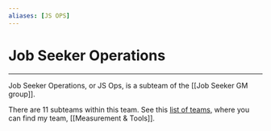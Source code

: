 ```yaml
---
aliases: [JS OPS]
---
```

# Job Seeker Operations
---
Job Seeker Operations, or JS Ops, is a subteam of the [[Job Seeker GM group]]. 

There are 11 subteams within this team. See this [list of teams](https://wiki.indeed.com/display/JSOps/JS+Ops+Teams), where you can find my team, [[Measurement & Tools]]. 